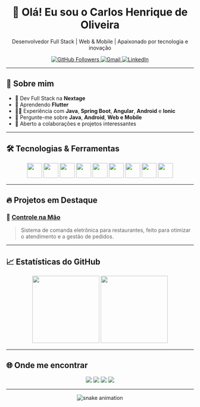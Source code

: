 <h1 align="center">👋 Olá! Eu sou o Carlos Henrique de Oliveira</h1>
<p align="center">Desenvolvedor Full Stack | Web & Mobile | Apaixonado por tecnologia e inovação</p>

<p align="center">
  <a href="https://github.com/cOliveiraNextage">
    <img src="https://img.shields.io/github/followers/cOliveiraNextage?label=Seguidores&style=social" alt="GitHub Followers">
  </a>
  <a href="mailto:cOliveiraNextage@gmail.com">
    <img src="https://img.shields.io/badge/email-cOliveiraNextage@gmail.com-red?style=flat-square&logo=gmail" alt="Gmail">
  </a>
  <a href="https://www.linkedin.com/in/carlos-oliveira-30777a165/" target="_blank">
    <img src="https://img.shields.io/badge/LinkedIn-Carlos%20Oliveira-blue?style=flat-square&logo=linkedin" alt="LinkedIn">
  </a>
</p>

---

## 🚀 Sobre mim

- 🔭 Dev Full Stack na **Nextage**
- 🌱 Aprendendo **Flutter**
- 👨‍💻 Experiência com **Java**, **Spring Boot**, **Angular**, **Android** e **Ionic**
- 💬 Pergunte-me sobre **Java**, **Android**, **Web e Mobile**
- 🤝 Aberto a colaborações e projetos interessantes

---

## 🛠️ Tecnologias & Ferramentas

<div align="center">
  <img src="https://cdn.jsdelivr.net/gh/devicons/devicon/icons/java/java-original-wordmark.svg" height="40"/>
  <img src="https://cdn.jsdelivr.net/gh/devicons/devicon/icons/spring/spring-original.svg" height="40"/>
  <img src="https://cdn.jsdelivr.net/gh/devicons/devicon/icons/angularjs/angularjs-original.svg" height="40"/>
  <img src="https://cdn.jsdelivr.net/gh/devicons/devicon/icons/android/android-original.svg" height="40"/>
  <img src="https://cdn.jsdelivr.net/gh/devicons/devicon/icons/flutter/flutter-original.svg" height="40"/>
  <img src="https://cdn.jsdelivr.net/gh/devicons/devicon/icons/javascript/javascript-original.svg" height="40"/>
  <img src="https://cdn.jsdelivr.net/gh/devicons/devicon/icons/html5/html5-original.svg" height="40"/>
  <img src="https://cdn.jsdelivr.net/gh/devicons/devicon/icons/css3/css3-original.svg" height="40"/>
  <img src="https://cdn.jsdelivr.net/gh/devicons/devicon/icons/mysql/mysql-original-wordmark.svg" height="40"/>
</div>

---

## 🔥 Projetos em Destaque

### 🎯 [Controle na Mão](https://encurtador.com.br/guDXZ)  
> Sistema de comanda eletrônica para restaurantes, feito para otimizar o atendimento e a gestão de pedidos.

---

## 📈 Estatísticas do GitHub

<div align="center">
  <img height="180em" src="https://github-readme-stats.vercel.app/api?username=cOliveiraNextage&show_icons=true&theme=tokyonight&count_private=true" />
  <img height="180em" src="https://github-readme-stats.vercel.app/api/top-langs/?username=cOliveiraNextage&layout=compact&theme=tokyonight" />
</div>

---

## 🌐 Onde me encontrar

<p align="center">
  <a href="https://instagram.com/cOliveiraNextage"><img src="https://img.shields.io/badge/Instagram-%23E4405F?style=for-the-badge&logo=instagram&logoColor=white"></a>
  <a href="https://discord.gg/wagxzStdcR"><img src="https://img.shields.io/badge/Discord-7289DA?style=for-the-badge&logo=discord&logoColor=white"></a>
  <a href="mailto:cOliveiraNextage@gmail.com"><img src="https://img.shields.io/badge/Gmail-D14836?style=for-the-badge&logo=gmail&logoColor=white"></a>
  <a href="https://www.linkedin.com/in/carlos-oliveira-30777a165/"><img src="https://img.shields.io/badge/LinkedIn-%230077B5?style=for-the-badge&logo=linkedin&logoColor=white"></a>
</p>

---

<p align="center">
  <img src="https://github.com/cOliveiraNextage/cOliveiraNextage/blob/output/github-contribution-grid-snake.svg" alt="snake animation"/>
</p>
